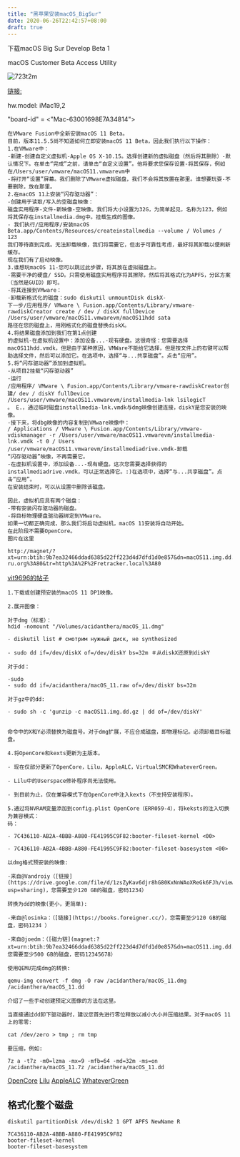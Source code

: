 ```yaml
---
title: "黑苹果安装macOS_BigSur"
date: 2020-06-26T22:42:57+08:00
draft: true
---
```


下载macOS Big Sur Develop Beta 1

macOS Customer Beta Access Utility

![723t2m](https://cdn.jsdelivr.net/gh/zhaoleihello/ImageStore@master/Images/723t2m.png)

[链接:](appleseed.apple.com)

hw.model: iMac19,2

"board-id" = <"Mac-63001698E7A34814">


```
在VMware Fusion中全新安装macOS 11 Beta。
目前，版本11.5.5尚不知道如何立即安装macOS 11 Beta，因此我们执行以下操作：
1.在VMware中：
-新建-创建自定义虚拟机-Apple OS X-10.15。选择创建新的虚拟磁盘（然后将其删除）-默认情况下。在单击“完成”之前，请单击“自定义设置”。他将要求您保存设置-将其保存，例如在/Users/user/vmware/macOS11.vmwarevm中
-将打开“设置”屏幕。我们删除了VMware虚拟磁盘，我们不会将其放置在那里。谁想要玩耍-不要删除，放在那里。
2.在macOS 11上安装“闪存驱动器”：
-创建用于读取/写入的空磁盘映像：
磁盘实用程序-文件-新映像-空映像。我们将大小设置为32G，为简单起见，名称为123，例如将其保存在installmedia.dmg中。挂载生成的图像。
- 我们执行/应用程序/安装macOS Beta.app/Contents/Resources/createinstallmedia --volume / Volumes / 123
我们等待直到完成。无法卸载映像，我们将需要它，但出于可靠性考虑，最好将其卸载以便刷新缓存。
现在我们有了启动映像。
3.谁想玩macOS 11-您可以跳过此步骤，将其放在虚拟磁盘上。
-需要干净的硬盘/ SSD。只需使用磁盘实用程序将其擦除，然后将其格式化为APFS，分区方案（当然是GUID）即可。
-将其连接到VMware：
-卸载新格式化的磁盘：sudo diskutil unmountDisk diskX-
下一步/应用程序/ VMware \ Fusion.app/Contents/Library/vmware-rawdiskCreator create / dev / diskX fullDevice /Users/user/vmware/macOS11.vmwarevm/macOS11hdd sata
路径在您的磁盘上，用刚格式化的磁盘替换diskX。
4.将结果磁盘添加到我们在第1点创建
的虚拟机-在虚拟机设置中：添加设备...-现有硬盘。这很奇怪：您需要选择macOS11hdd.vmdk，但是由于某种原因，VMWare不能给它选择，但是按文件上的右键可以帮助选择文件，然后可以添加它。在选项中，选择“与...共享磁盘”。点击“应用”。
5.将“闪存驱动器”添加到虚拟机。
-从项目2挂载“闪存驱动器”
-运行
/应用程序/ VMware \ Fusion.app/Contents/Library/vmware-rawdiskCreator创建/ dev / diskY fullDevice /Users/user/vmware/macOS11.vmwarevm/installmedia-lnk lsilogicT
。 E.，通过临时磁盘installmedia-lnk.vmdk与dmg映像创建连接，diskY是您安装的映像。
-接下来，将dbg映像的内容复制到VMware映像中：
/ Applications / VMware \ Fusion.app/Contents/Library/vmware-vdiskmanager -r /Users/user/vmware/macOS11.vmwarevm/installmedia-lnk.vmdk -t 0 / Users /user/vmware/macOS11.vmwarevm/installmediadrive.vmdk-卸载
“闪存驱动器”映像，不再需要它。
-在虚拟机设置中，添加设备...-现有硬盘。这次您需要选择获得的installmediadrive.vmdk，可以正常选择它。:)在选项中，选择“与...共享磁盘”。点击“应用”。
在安装结束时，可以从设置中删除该磁盘。

因此，虚拟机应具有两个磁盘：
-带有安装闪存驱动器的磁盘。
-将目标物理硬盘驱动器绑定到VMware。
如果一切都正确完成，那么我们将启动虚拟机，macOS 11安装将自动开始。
在此阶段不需要OpenCore。
图片在这里

http://magnet/?xt=urn:btih:9b7ea32466ddad6385d22ff223d4d7dfd1d0e857&dn=macOS11.img.dd.gz&tr=http%3A%2F%2Fbt.t-ru.org%3A80&tr=http%3A%2F%2Fretracker.local%3A80
```

[vit9696的帖子](https://www.applelife.ru/threads/ustanovka-macos-big-sur-11-0-10-16-beta-na-intel-pc.2944999/page-45)

```
1.下载或创建预安装的macOS 11 DP1映像。

2.展开图像：

对于dmg（标准）：
hdid -nomount "/Volumes/acidanthera/macOS_11.dmg"

- diskutil list # смотрим нужный диск, не synthesized

- sudo dd if=/dev/diskX of=/dev/diskY bs=32m ＃从diskX还原到diskY

对于dd：

-sudo
- sudo dd if=/acidanthera/macOS_11.raw of=/dev/diskY bs=32m

对于gz中的dd:

- sudo sh -c 'gunzip -c macOS11.img.dd.gz | dd of=/dev/diskY'


命令中的X和Y必须替换为磁盘号。对于dmg扩展，不应合成磁盘，即物理标记。必须卸载目标磁盘。

4.将OpenCore和kexts更新为主版本。

- 现在仅部分更新了OpenCore，Lilu，AppleALC，VirtualSMC和WhateverGreen。

- Lilu中的Userspace修补程序尚无法使用。

- 到目前为止，仅在兼容模式下在OpenCore中注入kexts（不支持安装程序）。

5.通过将NVRAM变量添加到config.plist OpenCore（ERR059-4），将keksts的注入切换为兼容模式：
码：

- 7C436110-AB2A-4BBB-A880-FE41995C9F82:booter-fileset-kernel <00>

- 7C436110-AB2A-4BBB-A880-FE41995C9F82:booter-fileset-basesystem <00>

以dmg格式预安装的映像:

-来自@Vandroiy（[链接](https://drive.google.com/file/d/1zsZyKav6djr8hG80KxNnWAoXReGk6FJh/view?usp=sharing)，您需要至少120 GB的磁盘，密码1234）

转换为dd的映像(更小，更简单):

-来自@losinka：（[链接](https://books.foreigner.cc/)，您需要至少120 GB的磁盘，密码1234 ）

-来自@joedm：（[磁力链](magnet:?xt=urn:btih:9b7ea32466ddad6385d22ff223d4d7dfd1d0e857&dn=macOS11.img.dd.gz&tr=http%3A%2F%2Fretracker.local%3A80&tr=udp%3A%2F%2Ftracker.opentrackr.org%3A1337)，您需要至少500 GB的磁盘，密码12345678）

使用QEMU完成dmg的转换:

qemu-img convert -f dmg -O raw /acidanthera/macOS_11.dmg /acidanthera/macOS_11.dd

介绍了一些手动创建预定义图像的方法在这里。

当直接通过dd卸下驱动器时，建议您首先进行零位释放以减小大小并压缩结果。对于macOS 11上的零零:

cat /dev/zero > tmp ; rm tmp

要压缩，例如:

7z a -t7z -m0=lzma -mx=9 -mfb=64 -md=32m -ms=on /acidanthera/macOS_11.7z /acidanthera/macOS_11.dd

```

[OpenCore](https://github.com/acidanthera/OpenCorePkg.git)
[Lilu](https://github.com/acidanthera/Lilu.git)
[AppleALC](https://github.com/acidanthera/AppleALC.git)
[WhateverGreen](https://github.com/acidanthera/WhateverGreen.git)


## 格式化整个磁盘

```
diskutil partitionDisk /dev/disk2 1 GPT APFS NewName R
```

```
7C436110-AB2A-4BBB-A880-FE41995C9F82
booter-fileset-kernel
booter-fileset-basesystem
```
